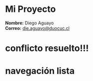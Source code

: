 # Mi Proyecto

**Nombre:** Diego Aguayo  
**Correo:** die.aguayo@duocuc.cl

# conflicto resuelto!!!
# navegación lista
